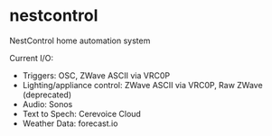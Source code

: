 nestcontrol
===========

NestControl home automation system

Current I/O:
- Triggers: OSC, ZWave ASCII via VRC0P
- Lighting/appliance control: ZWave ASCII via VRC0P, Raw ZWave (deprecated)
- Audio: Sonos
- Text to Spech: Cerevoice Cloud
- Weather Data: forecast.io
